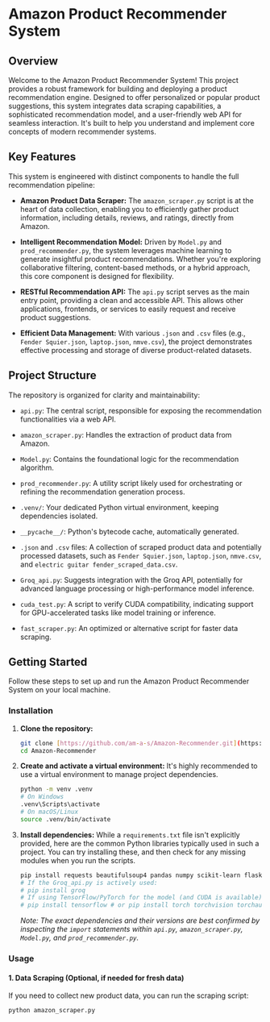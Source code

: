 # Amazon Product Recommender System

## Overview

Welcome to the Amazon Product Recommender System! This project provides a robust framework for building and deploying a product recommendation engine. Designed to offer personalized or popular product suggestions, this system integrates data scraping capabilities, a sophisticated recommendation model, and a user-friendly web API for seamless interaction. It's built to help you understand and implement core concepts of modern recommender systems.

## Key Features

This system is engineered with distinct components to handle the full recommendation pipeline:

* **Amazon Product Data Scraper:** The `amazon_scraper.py` script is at the heart of data collection, enabling you to efficiently gather product information, including details, reviews, and ratings, directly from Amazon.

* **Intelligent Recommendation Model:** Driven by `Model.py` and `prod_recommender.py`, the system leverages machine learning to generate insightful product recommendations. Whether you're exploring collaborative filtering, content-based methods, or a hybrid approach, this core component is designed for flexibility.

* **RESTful Recommendation API:** The `api.py` script serves as the main entry point, providing a clean and accessible API. This allows other applications, frontends, or services to easily request and receive product suggestions.

* **Efficient Data Management:** With various `.json` and `.csv` files (e.g., `Fender Squier.json`, `laptop.json`, `nmve.csv`), the project demonstrates effective processing and storage of diverse product-related datasets.

## Project Structure

The repository is organized for clarity and maintainability:

* `api.py`: The central script, responsible for exposing the recommendation functionalities via a web API.

* `amazon_scraper.py`: Handles the extraction of product data from Amazon.

* `Model.py`: Contains the foundational logic for the recommendation algorithm.

* `prod_recommender.py`: A utility script likely used for orchestrating or refining the recommendation generation process.

* `.venv/`: Your dedicated Python virtual environment, keeping dependencies isolated.

* `__pycache__/`: Python's bytecode cache, automatically generated.

* `.json` and `.csv` files: A collection of scraped product data and potentially processed datasets, such as `Fender Squier.json`, `laptop.json`, `nmve.csv`, and `electric guitar fender_scraped_data.csv`.

* `Groq_api.py`: Suggests integration with the Groq API, potentially for advanced language processing or high-performance model inference.

* `cuda_test.py`: A script to verify CUDA compatibility, indicating support for GPU-accelerated tasks like model training or inference.

* `fast_scraper.py`: An optimized or alternative script for faster data scraping.

## Getting Started

Follow these steps to set up and run the Amazon Product Recommender System on your local machine.

### Installation

1.  **Clone the repository:**

    ```bash
    git clone [https://github.com/am-a-s/Amazon-Recommender.git](https://github.com/am-a-s/Amazon-Recommender.git)
    cd Amazon-Recommender
    ```

2.  **Create and activate a virtual environment:**
    It's highly recommended to use a virtual environment to manage project dependencies.

    ```bash
    python -m venv .venv
    # On Windows
    .venv\Scripts\activate
    # On macOS/Linux
    source .venv/bin/activate
    ```

3.  **Install dependencies:**
    While a `requirements.txt` file isn't explicitly provided, here are the common Python libraries typically used in such a project. You can try installing these, and then check for any missing modules when you run the scripts.

    ```bash
    pip install requests beautifulsoup4 pandas numpy scikit-learn flask uvicorn
    # If the Groq_api.py is actively used:
    # pip install groq
    # If using TensorFlow/PyTorch for the model (and CUDA is available):
    # pip install tensorflow # or pip install torch torchvision torchaudio --index-url [https://download.pytorch.org/whl/cu118](https://download.pytorch.org/whl/cu118)
    ```

    *Note: The exact dependencies and their versions are best confirmed by inspecting the `import` statements within `api.py`, `amazon_scraper.py`, `Model.py`, and `prod_recommender.py`.*

### Usage

#### 1. Data Scraping (Optional, if needed for fresh data)

If you need to collect new product data, you can run the scraping script:

```bash
python amazon_scraper.py

